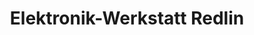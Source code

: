 ---
title: "Elektronik-Werkstatt Redlin"
url: /stendal/elektronik-werkstatt-redlin/
shop: Elektronik
---